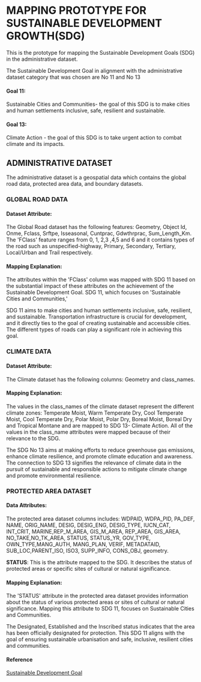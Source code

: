 # MAPPING PROTOTYPE FOR SUSTAINABLE DEVELOPMENT GROWTH(SDG)



This is the prototype for mapping the Sustainable Development Goals (SDG) in the administrative dataset.


The Sustainable Development Goal in alignment with the administrative dataset category that was chosen are No 11 and No 13


#### Goal 11:


Sustainable Cities and Communities- the goal of this SDG is to make cities and human settlements inclusive, safe, resilient and sustainable.


#### Goal 13:
Climate Action - the goal of this SDG is to take urgent action to combat climate and its impacts.




## ADMINISTRATIVE DATASET


The administrative dataset is a geospatial data which contains the global road data, protected area data, and boundary datasets.


### GLOBAL ROAD DATA


#### Dataset Attribute:
The Global Road dataset has the following features: Geometry, Object Id, Onme, Fclass, Srftpe, Isseasonal, Cuntprac, Gdwthrprac, Sum_Length_Km. The 'FClass' feature ranges from 0, 1, 2,3 ,4,5 and 6 and it contains types of the road such as unspecified-highway, Primary, Secondary, Tertiary, Local/Urban and Trail respectively.


#### Mapping Explanation:
The attributes within the 'FClass' column was mapped with SDG 11 based on the substantial impact of these attributes on the achievement of the Sustainable Development Goal. SDG 11, which focuses on 'Sustainable Cities and Communities,'


SDG 11 aims to make cities and human settlements inclusive, safe, resilient, and sustainable. Transportation infrastructure is crucial for development, and it directly ties to the goal of creating sustainable and accessible cities. The different types of roads can play a significant role in achieving this goal.


### CLIMATE DATA


#### Dataset Attribute:


The Climate dataset has the following columns: Geometry and class_names.


#### Mapping Explanation:


The values in the class_names of the climate dataset represent the different climate zones: Temperate Moist, Warm Temperate Dry, Cool Temperate Moist, Cool Temperate Dry, Polar Moist, Polar Dry, Boreal Moist, Boreal Dry and Tropical Montane and are mapped to SDG 13- Climate Action. All of the values in the class_name attributes were mapped because of their relevance to the SDG.


The SDG No 13 aims at making efforts to reduce greenhouse gas emissions, enhance climate resilience, and promote climate education and awareness. The connection to SDG 13 signifies the relevance of climate data in the pursuit of sustainable and responsible actions to mitigate climate change and promote environmental resilience.


### PROTECTED AREA DATASET


#### Data Attributes:


The protected area dataset columns includes: WDPAID, WDPA_PID, PA_DEF, NAME, ORIG_NAME, DESIG, DESIG_ENG, DESIG_TYPE, IUCN_CAT, INT_CRIT, MARINE,REP_M_AREA, GIS_M_AREA, REP_AREA, GIS_AREA, NO_TAKE,NO_TK_AREA, STATUS, STATUS_YR, GOV_TYPE, OWN_TYPE,MANG_AUTH, MANG_PLAN, VERIF, METADATAID, SUB_LOC,PARENT_ISO, ISO3, SUPP_INFO, CONS_OBJ, geometry.


**STATUS**: This is the attribute mapped to the SDG. It describes the status of protected areas or specific sites of cultural or natural significance.
   


#### Mapping Explanation:


The 'STATUS' attribute in the protected area dataset provides information about the status of various protected areas or sites of cultural or natural significance. Mapping this attribute to SDG 11, focuses on Sustainable Cities and Communities.


The Designated, Established and the Inscribed status indicates that the area has been officially designated for protection. This SDG 11 aligns with the goal of ensuring sustainable urbanisation and safe, inclusive, resilient cities and communities. 


#### Reference 


[Sustainable Development Goal](https://www.fao.org/3/CA3121EN/ca3121en.pdf)




```python


```



